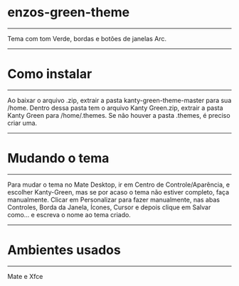 # enzos-green-theme
_____
Tema com tom Verde, bordas e botões de janelas Arc.
_____
# Como instalar
_____
Ao baixar o arquivo .zip, extrair a pasta kanty-green-theme-master para sua /home. Dentro dessa pasta tem o arquivo Kanty Green.zip, extrair a pasta Kanty Green para /home/.themes. Se não houver a pasta .themes, é preciso criar uma.
_____
# Mudando o tema
_____
Para mudar o tema no Mate Desktop, ir em Centro de Controle/Aparência, e escolher Kanty-Green, mas se por acaso o tema não estiver completo, faça manualmente. Clicar em Personalizar para fazer manualmente, nas abas Controles, Borda da Janela, Ícones, Cursor e depois clique em Salvar como... e escreva o nome ao tema criado.
_____
# Ambientes usados
_____
Mate e Xfce
